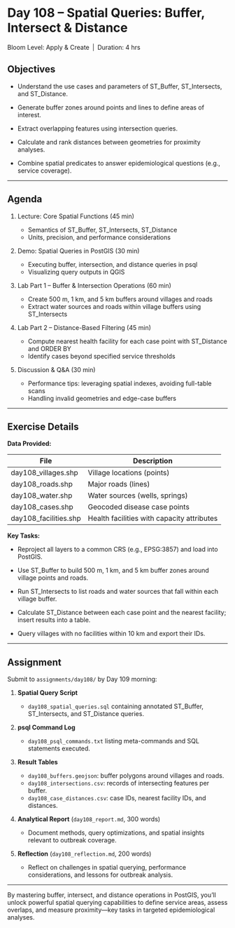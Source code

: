 # **Day 108 – Spatial Queries: Buffer, Intersect & Distance**
  
Bloom Level: Apply & Create | Duration: 4 hrs  

## Objectives  

- Understand the use cases and parameters of ST_Buffer, ST_Intersects, and ST_Distance.  

- Generate buffer zones around points and lines to define areas of interest.  

- Extract overlapping features using intersection queries.  

- Calculate and rank distances between geometries for proximity analyses.  

- Combine spatial predicates to answer epidemiological questions (e.g., service coverage).  

---  

## Agenda  

1. Lecture: Core Spatial Functions (45 min)  
   - Semantics of ST_Buffer, ST_Intersects, ST_Distance  
   - Units, precision, and performance considerations  

2. Demo: Spatial Queries in PostGIS (30 min)  
   - Executing buffer, intersection, and distance queries in psql  
   - Visualizing query outputs in QGIS  

3. Lab Part 1 – Buffer & Intersection Operations (60 min)  
   - Create 500 m, 1 km, and 5 km buffers around villages and roads  
   - Extract water sources and roads within village buffers using ST_Intersects  

4. Lab Part 2 – Distance-Based Filtering (45 min)  
   - Compute nearest health facility for each case point with ST_Distance and ORDER BY  
   - Identify cases beyond specified service thresholds  

5. Discussion & Q&A (30 min)  
   - Performance tips: leveraging spatial indexes, avoiding full-table scans  
   - Handling invalid geometries and edge-case buffers  

---  

## Exercise Details  

**Data Provided:**  

| File                    | Description                                        |
|-------------------------|----------------------------------------------------|
| day108_villages.shp     | Village locations (points)                         |
| day108_roads.shp        | Major roads (lines)                                |
| day108_water.shp        | Water sources (wells, springs)                     |
| day108_cases.shp        | Geocoded disease case points                       |
| day108_facilities.shp   | Health facilities with capacity attributes         |

**Key Tasks:**  

- Reproject all layers to a common CRS (e.g., EPSG:3857) and load into PostGIS.  

- Use ST_Buffer to build 500 m, 1 km, and 5 km buffer zones around village points and roads.  

- Run ST_Intersects to list roads and water sources that fall within each village buffer.  

- Calculate ST_Distance between each case point and the nearest facility; insert results into a table.  

- Query villages with no facilities within 10 km and export their IDs.  

---  

## Assignment  

Submit to `assignments/day108/` by Day 109 morning:  

1. **Spatial Query Script**  
   - `day108_spatial_queries.sql` containing annotated ST_Buffer, ST_Intersects, and ST_Distance queries.  

2. **psql Command Log**  
   - `day108_psql_commands.txt` listing meta-commands and SQL statements executed.  

3. **Result Tables**  
   - `day108_buffers.geojson`: buffer polygons around villages and roads.  
   - `day108_intersections.csv`: records of intersecting features per buffer.  
   - `day108_case_distances.csv`: case IDs, nearest facility IDs, and distances.  

4. **Analytical Report** (`day108_report.md`, 300 words)  
   - Document methods, query optimizations, and spatial insights relevant to outbreak coverage.  

5. **Reflection** (`day108_reflection.md`, 200 words)  
   - Reflect on challenges in spatial querying, performance considerations, and lessons for outbreak analysis.  

---  

By mastering buffer, intersect, and distance operations in PostGIS, you’ll unlock powerful spatial querying capabilities to define service areas, assess overlaps, and measure proximity—key tasks in targeted epidemiological analyses.
